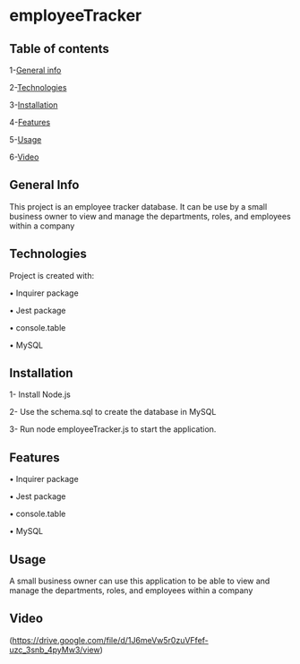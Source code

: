 # employeeTracker
## Table of contents

1-[General info](##-General-Info)

2-[Technologies](##Technologies)

3-[Installation](##Installation)

4-[Features](##Features)

5-[Usage](##Usage)

6-[Video](##Video)


## General Info
This project is an employee tracker database. It can be use by a small business owner to view and manage the departments, roles, and employees within a company

## Technologies
Project is created with:

•	Inquirer package

•	Jest package

•	console.table 

•	MySQL


## Installation
1- Install Node.js

2- Use the schema.sql to create the database in MySQL

3- Run node employeeTracker.js to start the application.


## Features
•	Inquirer package

•	Jest package

•	console.table 

•	MySQL

## Usage
A small business owner can use this application to be able to view and manage the departments, roles, and employees within a company

## Video
(https://drive.google.com/file/d/1J6meVw5r0zuVFfef-uzc_3snb_4pyMw3/view)

